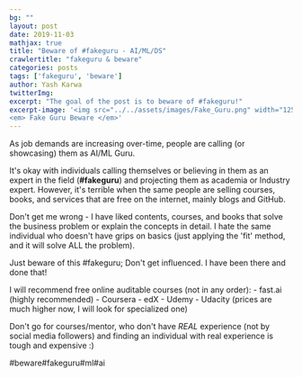 ```yaml
---
bg: ""
layout: post
date: 2019-11-03
mathjax: true
title: "Beware of #fakeguru - AI/ML/DS"
crawlertitle: "fakeguru & beware"
categories: posts
tags: ['fakeguru', 'beware']
author: Yash Karwa
twitterImg: 
excerpt: "The goal of the post is to beware of #fakeguru!"
excerpt-image: '<img src="../../assets/images/Fake_Guru.png" width="125" alt="Fake Guru Beware" title="Fake Guru Beware">
<em> Fake Guru Beware </em>'
---
```


As job demands are increasing over-time, people are calling (or showcasing) them as AI/ML Guru. 

It's okay with individuals calling themselves or believing in them as an expert in the field (**#fakeguru**) and projecting them as academia or Industry expert. However, it's terrible when the same people are selling courses, books, and services that are free on the internet, mainly blogs and GitHub. 

Don't get me wrong - I have liked contents, courses, and books that solve the business problem or explain the concepts in detail. I hate the same individual who doesn't have grips on basics (just applying the 'fit' method, and it will solve ALL the problem).

Just beware of this #fakeguru; Don't get influenced. I have been there and done that!

I will recommend free online auditable courses  (not in any order):
     - fast.ai (highly recommended)
     - Coursera
     - edX
     - Udemy
     - Udacity (prices are much higher now, I will look for specialized one)


Don't go for courses/mentor, who don't have *REAL* experience (not by social media followers) and finding an individual with real experience is tough and expensive :)	  

#beware#fakeguru#ml#ai
	 

	 




